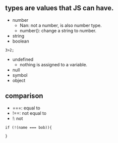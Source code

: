 ## types are values that JS can have.
- number
   - Nan: not a number, is also number type.
   - number(): change a string to number.
- string
- boolean
```
3>2;
```
- undefined
  - nothing is assigned to a variable.
- null
- symbol
- object

## comparison
- ===: equal to 
- !==: not equal to
- !: not
```
if (!(name === bob)){

}
```

